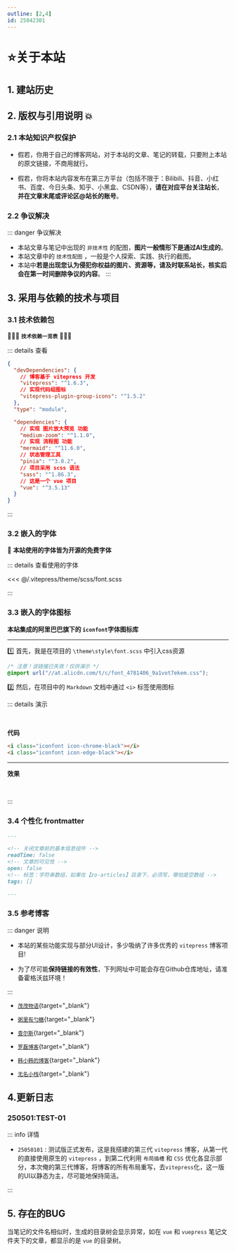 ```yaml
---
outline: [2,4]
id: 25042301
---
```

# ⭐关于本站

<!-- ::: danger <Badge type='danger'>重要提示</Badge>

**本站未公开发布，线上版本具有滞后性，且某些功能缺少本地环境的配置，可能会出现异常。**

::: -->


## 1. 建站历史

<!-- 🔘 从高中开始我就想要一个属于自己的网站，但一直没有实际行动，直到大学毕业后才开始

🔘 **从高中开始，我便想要一个属于自己的网站**，但是这条路是曲折的。刚上大学时的我，终于拥有了属于自己的电脑，但它对于我来说更像是一个大屏手机，我的电脑知识储备为 `0` 。  

🔘 建站早期，我曾经多次碰壁与放弃，而建站商家铺天盖地的广告，**曾让我以为建站的成本是我负担不起的费用**，后来渐渐知道，有免费的`wordpress`，但是看上去，还是有QQ空间的既视感，为了建设一个从 `0` 开始的网站，我逐渐开始学习编程知识，没想到我一个纯文科专业的人，竟然也学的津津有味。  

🔘 最后，慢慢接触到了 `vitepress` ，**在我看来，对于文档类网站，它的确是最好的建站方式，我十分喜欢这种自由度，像是上帝版的编辑与排版权限，这是任何笔记软件无法给予我的。**  

🔘 为了保持本站的内容的垂直性，**即是保持笔记网站的定位**，关于个人博客（生活）已经另外独立建站，目前仍是采用 `vitepress`项目技术建站，不过也在开发脱离 `vitepress` 的、基于`vue + nodejs + mysql` 的 个人博客网站。 -->




## 2. 版权与引用说明 💥

### 2.1 本站知识产权保护

- 假若，你用于自己的博客网站，对于本站的文章、笔记的转载，只要附上本站的原文链接，不商用就行。

- 假若，你将本站内容发布在第三方平台（包括不限于：Bilibili、抖音、小红书、百度、今日头条、知乎、小黑盒、CSDN等），**请在对应平台关注站长**，**并在文章末尾或评论区@站长的账号**。
<!-- 
|平台|账号名称|平台ID|链接地址|
|---|---|---|---|
|Bilibili|数码猿猴|3546729108474211|[enter](https://space.bilibili.com/3546729108474211/ )|
|小黑盒|冰刀快和飞|51427625|[enter](https://web.xiaoheihe.cn/bbs/user_profile_share?user_id=51427625&h_src=writer) | -->


### 2.2 争议解决

::: danger <Badge type='danger'>争议解决</Badge>
- 本站文章与笔记中出现的 `非技术性` 的配图，**图片一般情形下是通过AI生成的**。
- 本站文章中的 `技术性配图` ，一般是个人探索、实践、执行的截图。
- 本站中**若是出现您认为侵犯你权益的图片、资源等，请及时联系站长，核实后会在第一时间删除争议的内容**。
:::





## 3. 采用与依赖的技术与项目
 

### 3.1 技术依赖包

🏐🏐🏐  **`技术依赖一览表`**  🏐🏐🏐  

::: details 查看

```json
{
  "devDependencies": {
    // 博客基于 vitepress 开发
    "vitepress": "^1.6.3",
    // 实现代码组图标
    "vitepress-plugin-group-icons": "^1.5.2"
  },
  "type": "module",

  "dependencies": {
    // 实现 图片放大预览 功能
    "medium-zoom": "^1.1.0",
    // 实现 流程图 功能
    "mermaid": "^11.6.0",
    // 状态管理工具
    "pinia": "^3.0.2",
    // 项目采用 scss 语法
    "sass": "^1.86.3",
    // 这是一个 vue 项目
    "vue": "^3.5.13"
  }
}

```

:::

### 3.2 嵌入的字体

📣 **本站使用的字体皆为开源的免费字体**

::: details 查看使用的字体

<<< @/.vitepress/theme/scss/font.scss

:::

### 3.3 嵌入的字体图标

**本站集成的阿里巴巴旗下的 `iconfont`字体图标库**  

---


:one: 首先，我是在项目的 `\theme\style\font.scss` 中引入css资源

```css
/* 注意！该链接已失效！仅供演示 */
@import url("//at.alicdn.com/t/c/font_4781406_9a1vot7ekem.css");
```

:two: 然后，在项目中的 `Markdown` 文档中通过 `<i>` 标签使用图标


::: details 演示

<br/>

**代码**

```markdown
<i class="iconfont icon-chrome-black"></i>
<i class="iconfont icon-edge-black"></i>
```

---

**效果**

<br/>

<i class="iconfont icon-chrome-black"></i>  <i class="iconfont icon-edge-black"></i>



:::

### 3.4 个性化 frontmatter 

```md
---

<!-- 关闭文章前的基本信息组件 -->
readTime: false
<!-- 文章的可见性 -->
open: false
<!-- 标签：字符串数组，如果在【zo-articles】目录下，必须写，哪怕是空数组 -->
tags: []

---

```
### 3.5 参考博客

::: danger <Badge type='danger'>说明</Badge>


- 本站的某些功能实现与部分UI设计，多少吸纳了许多优秀的 `vitepress` 博客项目! 

- 为了尽可能**保持链接的有效性**，下列网址中可能会存在Github仓库地址，请准备霍格沃兹环境！

:::



- [`茂茂物语`](https://github.com/maomao1996/mm-notes){target="_blank"}

- [`粥里有勺糖`](https://github.com/ATQQ/sugar-blog){target="_blank"}

- [`查尔斯`](https://github.com/Charles7c/charles7c.github.io){target="_blank"}

- [`罗磊博客`](https://github.com/foru17/luoleiorg){target="_blank"}

- [`韩小韩的博客`](https://github.com/uxiaohan/vhAstro-Theme){target="_blank"}

- [`无名小栈`](https://github.com/imsyy/vitepress-theme-curve){target="_blank"}



## 4.更新日志

### 250501:TEST-01   

::: info 详情

- `25050101` :  测试版正式发布，这是我搭建的第三代 `vitepress` 博客，从第一代的直接使用原生的 `vitepress` ，到第二代利用 `布局插槽` 和 `CSS` 优化各显示部分，本次俺的第三代博客，将博客的所有布局重写，去`vitepress`化，这一版的UI以静态为主，尽可能地保持简洁。

:::

## 5. 存在的BUG

当笔记的文件名相似时，生成的目录树会显示异常，如在 `vue` 和 `vuepress` 笔记文件夹下的文章，都显示的是 `vue` 的目录树。